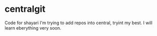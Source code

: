 # centralgit
Code for shayari
I'm trying to add repos into central, tryint my best.
I will learn eberything very soon.
